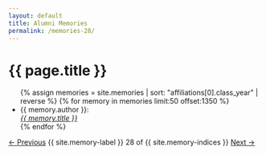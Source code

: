 ```yaml
---
layout: default
title: Alumni Memories
permalink: /memories-28/
---
```


<h1>{{ page.title }}</h1>

<ul>
  {% assign memories = site.memories | sort: "affiliations[0].class_year" | reverse %}
  {% for memory in memories limit:50 offset:1350 %}
    <li>
      {{ memory.author }}:<br><a href="{{ memory.url }}"><i>{{ memory.title }}</i></a>
    </li>
  {% endfor %}
</ul>

<nav class="memory-nav">
  <a href="/memories-27/" class="pill-nav prev">&larr; Previous</a>
  <span>{{ site.memory-label }} 28 of {{ site.memory-indices }}</span>
  <a href="/memories-29/" class="pill-nav next">Next &rarr;</a>
</nav>
